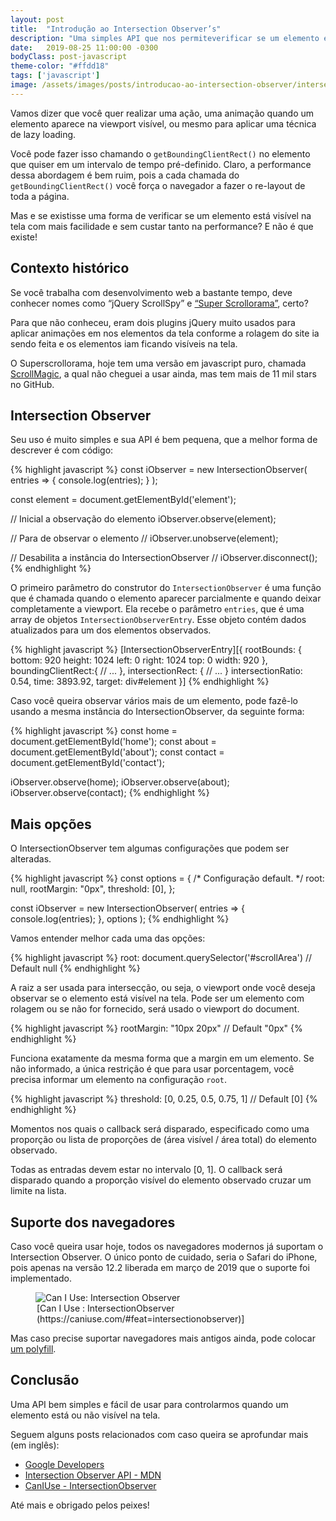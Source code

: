 ```yaml
---
layout: post
title:  "Introdução ao Intersection Observer’s"
description: "Uma simples API que nos permiteverificar se um elemento está visível na tela com mais facilidade e sem custar tanto na performance. Essa é a API do Intersection Observer."
date:   2019-08-25 11:00:00 -0300
bodyClass: post-javascript
theme-color: "#ffdd18"
tags: ['javascript']
image: /assets/images/posts/introducao-ao-intersection-observer/intersection-observer.jpg
---
```


Vamos dizer que você quer realizar uma ação, uma animação quando um elemento aparece na viewport visível, ou mesmo para aplicar uma técnica de lazy loading.

Você pode fazer isso chamando o `getBoundingClientRect()` no elemento que quiser em um intervalo de tempo pré-definido. Claro, a performance dessa abordagem é bem ruim, pois a cada chamada do `getBoundingClientRect()` você força o navegador a fazer o re-layout de toda a página.

Mas e se existisse uma forma de verificar se um elemento está visível na tela com mais facilidade e sem custar tanto na performance? E não é que existe!


## Contexto histórico

Se você trabalha com desenvolvimento web a bastante tempo, deve conhecer nomes como “jQuery ScrollSpy” e [“Super Scrollorama”](https://johnpolacek.github.io/superscrollorama/), certo?

Para que não conheceu, eram dois plugins jQuery muito usados para aplicar animações em nos elementos da tela conforme a rolagem do site ia sendo feita e os elementos iam ficando visíveis na tela.

O Superscrollorama, hoje tem uma versão em javascript puro, chamada [ScrollMagic](https://github.com/janpaepke/ScrollMagic), a qual não cheguei a usar ainda, mas tem mais de 11 mil stars no GitHub.


## Intersection Observer

Seu uso é muito simples e sua API é bem pequena, que a melhor forma de descrever é com código:

{% highlight javascript %}
const iObserver = new IntersectionObserver(
  entries => {
    console.log(entries);
  }
);

const element = document.getElementById('element');

// Inicial a observação do elemento
iObserver.observe(element);

// Para de observar o elemento
// iObserver.unobserve(element);

// Desabilita a instância do IntersectionObserver
// iObserver.disconnect();
{% endhighlight %}

O primeiro parâmetro do construtor do `IntersectionObserver` é uma função que é chamada quando o elemento aparecer parcialmente e quando deixar completamente a viewport. Ela recebe o parâmetro `entries`, que é uma array de objetos `IntersectionObserverEntry`. Esse objeto contém dados atualizados para um dos elementos observados.

{% highlight javascript %}
[IntersectionObserverEntry][{
  rootBounds: {
      bottom: 920
      height: 1024
      left: 0
      right: 1024
      top: 0
      width: 920
  },
  boundingClientRect:{
    // ...
  },
  intersectionRect: {
    // ...
  }
  intersectionRatio: 0.54,
  time: 3893.92,
  target: div#element
}]
{% endhighlight %}

Caso você queira observar vários mais de um elemento, pode fazê-lo usando a mesma instância do IntersectionObserver, da seguinte forma:

{% highlight javascript %}
const home = document.getElementById('home');
const about = document.getElementById('about');
const contact = document.getElementById('contact');

iObserver.observe(home);
iObserver.observe(about);
iObserver.observe(contact);
{% endhighlight %}


## Mais opções

O IntersectionObserver tem algumas configurações que podem ser alteradas.

{% highlight javascript %}
const options = {
  /* Configuração default.  */
  root: null,
  rootMargin: "0px",
  threshold: [0],
};

const iObserver = new IntersectionObserver(
  entries => { console.log(entries); },
  options
);
{% endhighlight %}

Vamos entender melhor cada uma das opções:

{% highlight javascript %}
root: document.querySelector('#scrollArea') // Default null
{% endhighlight %}

A raiz a ser usada para intersecção, ou seja, o viewport onde você deseja observar se o elemento está visível na tela. Pode ser um elemento com rolagem ou se não for fornecido, será usado o viewport do document.

{% highlight javascript %}
rootMargin: "10px 20px" // Default "0px"
{% endhighlight %}

Funciona exatamente da mesma forma que a margin em um elemento. Se não informado, a única restrição é que para usar porcentagem, você precisa informar um elemento na configuração `root`.

{% highlight javascript %}
threshold: [0, 0.25, 0.5, 0.75, 1] // Default [0]
{% endhighlight %}

Momentos nos quais o callback será disparado, especificado como uma proporção ou lista de proporções de (área visível / área total) do elemento observado.

Todas as entradas devem estar no intervalo [0, 1]. O callback será disparado quando a proporção visível do elemento observado cruzar um limite na lista.


## Suporte dos navegadores

Caso você queira usar hoje, todos os navegadores modernos já suportam o Intersection Observer. O único ponto de cuidado, seria o Safari do iPhone, pois apenas na versão 12.2 liberada em março de 2019 que o suporte foi implementado.

<figure>
  <picture>
    <source type="image/webp" srcset="/assets/images/webp/posts/introducao-ao-intersection-observer/intersection-observer.webp" />
    <source srcset="/assets/images/posts/introducao-ao-intersection-observer/intersection-observer.jpg" />
    <img itemprop="image" src="/assets/images/posts/introducao-ao-intersection-observer/intersection-observer.jpg" alt="Can I Use: Intersection Observer" />
  </picture>
  <legend>[Can I Use : IntersectionObserver (https://caniuse.com/#feat=intersectionobserver)]</legend>
</figure>


Mas caso precise suportar navegadores mais antigos ainda, pode colocar [um polyfill](https://github.com/w3c/IntersectionObserver/tree/master/polyfill).


## Conclusão

Uma API bem simples e fácil de usar para controlarmos quando um elemento está ou não visível na tela.

Seguem alguns posts relacionados com caso queira se aprofundar mais (em inglês):


- [Google Developers](https://developers.google.com/web/updates/2016/04/intersectionobserver)
- [Intersection Observer API - MDN](https://developer.mozilla.org/en-US/docs/Web/API/Intersection_Observer_API)
- [CanIUse - IntersectionObserver](https://caniuse.com/#feat=intersectionobserver)


Até mais e obrigado pelos peixes!

